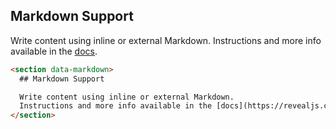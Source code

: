 ## Markdown Support

Write content using inline or external Markdown.
Instructions and more info available in the [docs](https://revealjs.com/markdown/).

```html []
<section data-markdown>
  ## Markdown Support

  Write content using inline or external Markdown.
  Instructions and more info available in the [docs](https://revealjs.com/markdown/).
</section>
```